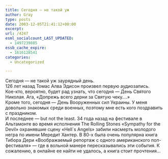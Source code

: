 ```yaml
---
title: Сегодня — не такой уж
author: Gray
type: posts
date: 2003-12-05T21:41:12+00:00
excerpt:
url: /4247
esml_socialcount_LAST_UPDATED:
  - 1497239885
essb_cache_expire:
  - 1616128541
categories:
  - Uncategorized

---
```








Сегодня &#8212; не такой уж заурядный день.  
126 лет назад Томас Алва Эдисон произвел первую аудиозапись.  
Кое-кто, вероятно, будет рад узнать, что сегодня &#8212; День Святого Николая. Ага, &#171;Допрежь всего дерни за Святую чеку&#8230;.&#187;  
Кроме того, сегодня &#8212; День Вооруженных сил Украины. У меня довольно знакомых среди военных, поэтому мне есть кого поздравить с праздником.  
И последнее &#8212; but not the least. 34 года назад на фестивале в Альтамонте во время исполнения The Rolling Stones &#171;Sympathy for the Devil&#187; охранявшие сцену &#171;Hell\`s Angels&#187; забили насмерть молодого негра по имени Мередит Хантер. В 80-х была очень популярна книга Тибора Дери &#171;Воображаемый репортаж с одного американского поп-фестиваля&#187; &#8212; где в вольной манере пересказывались эти события. К сожалению, в онлайне ее найти не удалось, а книга стоит прочтения&#8230;